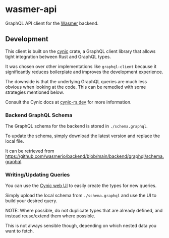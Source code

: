 # wasmer-api

GraphQL API client for the [Wasmer](https://wasmer.io) backend.

## Development

This client is built on the [cynic][cynic-api-docs] crate,
a GraphQL client library that allows tight integration between Rust and
GraphQL types.

It was chosen over other implementations like `graphql-client` because it
significantly reduces boilerplate and improves the development experience.

The downside is that the underlying GraphQL queries are much less obvious when
looking at the code. This can be remedied with some strategies mentioned below.

Consult the Cynic docs at [cynic-rs.dev][cynic-website] for more
information.

### Backend GraphQL Schema

The GraphQL schema for the backend is stored in `./schema.graphql`.

To update the schema, simply download the latest version and replace the local
file.

It can be retrieved from
https://github.com/wasmerio/backend/blob/main/backend/graphql/schema.graphql.

### Writing/Updating Queries

You can use the [Cynic web UI][cynic-web-ui] to easily create the types for new
queries.

Simply upload the local schema from `./schema.graphql` and use the UI to build
your desired query.

NOTE: Where possible, do not duplicate types that are already defined,
and instead reuse/extend them where possible.

This is not always sensible though, depending on which nested data you want to
fetch.

[cynic-api-docs]: https://docs.rs/cynic/latest/cynic/
[cynic-web-ui]: https://generator.cynic-rs.dev/
[cynic-website]: https://cynic-rs.dev
